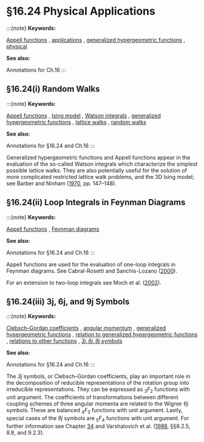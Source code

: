 # §16.24 Physical Applications

:::{note}
**Keywords:**

[Appell functions](http://dlmf.nist.gov/search/search?q=Appell%20functions) , [applications](http://dlmf.nist.gov/search/search?q=applications) , [generalized hypergeometric functions](http://dlmf.nist.gov/search/search?q=generalized%20hypergeometric%20functions) , [physical](http://dlmf.nist.gov/search/search?q=physical)

**See also:**

Annotations for Ch.16
:::


## §16.24(i) Random Walks

:::{note}
**Keywords:**

[Appell functions](http://dlmf.nist.gov/search/search?q=Appell%20functions) , [Ising model](http://dlmf.nist.gov/search/search?q=Ising%20model) , [Watson integrals](http://dlmf.nist.gov/search/search?q=Watson%20integrals) , [generalized hypergeometric functions](http://dlmf.nist.gov/search/search?q=generalized%20hypergeometric%20functions) , [lattice walks](http://dlmf.nist.gov/search/search?q=lattice%20walks) , [random walks](http://dlmf.nist.gov/search/search?q=random%20walks)

**See also:**

Annotations for §16.24 and Ch.16
:::

Generalized hypergeometric functions and Appell functions appear in the evaluation of the so-called Watson integrals which characterize the simplest possible lattice walks. They are also potentially useful for the solution of more complicated restricted lattice walk problems, and the 3D Ising model; see Barber and Ninham ([1970](./bib/B.html#bib190 "Random and Restricted Walks: Theory and Applications"), pp. 147–148).


## §16.24(ii) Loop Integrals in Feynman Diagrams

:::{note}
**Keywords:**

[Appell functions](http://dlmf.nist.gov/search/search?q=Appell%20functions) , [Feynman diagrams](http://dlmf.nist.gov/search/search?q=Feynman%20diagrams)

**See also:**

Annotations for §16.24 and Ch.16
:::

Appell functions are used for the evaluation of one-loop integrals in Feynman diagrams. See Cabral-Rosetti and Sanchis-Lozano ([2000](./bib/C.html#bib401 "Generalized hypergeometric functions and the evaluation of scalar one-loop integrals in Feynman diagrams")).

For an extension to two-loop integrals see Moch et al. ([2002](./bib/M.html#bib1643 "Nested sums, expansion of transcendental functions, and multiscale multiloop integrals")).


## §16.24(iii) 3⁢j, 6⁢j, and 9⁢j Symbols

:::{note}
**Keywords:**

[Clebsch–Gordan coefficients](http://dlmf.nist.gov/search/search?q=Clebsch%E2%80%93Gordan%20coefficients) , [angular momentum](http://dlmf.nist.gov/search/search?q=angular%20momentum) , [generalized hypergeometric functions](http://dlmf.nist.gov/search/search?q=generalized%20hypergeometric%20functions) , [relation to generalized hypergeometric functions](http://dlmf.nist.gov/search/search?q=relation%20to%20generalized%20hypergeometric%20functions) , [relations to other functions](http://dlmf.nist.gov/search/search?q=relations%20to%20other%20functions) , [$\mathit{3j},\mathit{6j},\mathit{9j}$ symbols](http://dlmf.nist.gov/search/search?q=three-j)

**See also:**

Annotations for §16.24 and Ch.16
:::

The $\mathit{3j}$ symbols, or Clebsch–Gordan coefficients, play an important role in the decomposition of reducible representations of the rotation group into irreducible representations. They can be expressed as ${{}_{3}F_{2}}$ functions with unit argument. The coefficients of transformations between different coupling schemes of three angular momenta are related to the Wigner $\mathit{6j}$ symbols. These are balanced ${{}_{4}F_{3}}$ functions with unit argument. Lastly, special cases of the $\mathit{9j}$ symbols are ${{}_{5}F_{4}}$ functions with unit argument. For further information see Chapter [34](./34.md "Chapter 34 3⁢𝑗,6⁢𝑗,9⁢𝑗 Symbols") and Varshalovich et al. ([1988](./bib/V.html#bib2323 "Quantum Theory of Angular Momentum"), §§8.2.5, 8.8, and 9.2.3).
